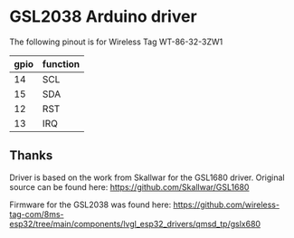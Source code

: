 # GSL2038 Arduino driver

The following pinout is for Wireless Tag WT-86-32-3ZW1

gpio | function
-----|---------
14   | SCL
15   | SDA
12   | RST
13   | IRQ

## Thanks
Driver is based on the work from Skallwar for the GSL1680 driver. Original source can be found here: https://github.com/Skallwar/GSL1680

Firmware for the GSL2038 was found here: https://github.com/wireless-tag-com/8ms-esp32/tree/main/components/lvgl_esp32_drivers/qmsd_tp/gslx680
